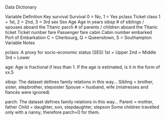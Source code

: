 Data Dictionary

Variable Definition Key
survival Survival 0 = No, 1 = Yes
pclass Ticket class 1 = 1st, 2 = 2nd, 3 = 3rd
sex Sex
Age Age in years
sibsp # of siblings / spouses aboard the Titanic
parch # of parents / children aboard the Titanic
ticket Ticket number
fare Passenger fare
cabin Cabin number
embarked Port of Embarkation C = Cherbourg, Q = Queenstown, S = Southampton
Variable Notes

pclass: A proxy for socio-economic status (SES)
1st = Upper
2nd = Middle
3rd = Lower

age: Age is fractional if less than 1. If the age is estimated, is it in the form of xx.5

sibsp: The dataset defines family relations in this way...
Sibling = brother, sister, stepbrother, stepsister
Spouse = husband, wife (mistresses and fiancés were ignored)

parch: The dataset defines family relations in this way...
Parent = mother, father
Child = daughter, son, stepdaughter, stepson
Some children travelled only with a nanny, therefore parch=0 for them.
